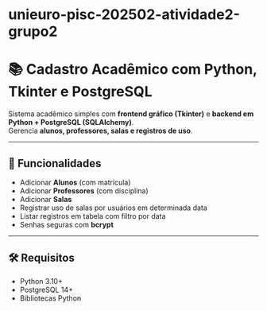 # unieuro-pisc-202502-atividade2-grupo2

# 📚 Cadastro Acadêmico com Python, Tkinter e PostgreSQL

Sistema acadêmico simples com **frontend gráfico (Tkinter)** e **backend em Python + PostgreSQL (SQLAlchemy)**.  
Gerencia **alunos, professores, salas e registros de uso**.

---

## 🚀 Funcionalidades
- Adicionar **Alunos** (com matrícula)
- Adicionar **Professores** (com disciplina)
- Adicionar **Salas**
- Registrar uso de salas por usuários em determinada data
- Listar registros em tabela com filtro por data
- Senhas seguras com **bcrypt**

---

## 🛠️ Requisitos
- Python 3.10+
- PostgreSQL 14+
- Bibliotecas Python



